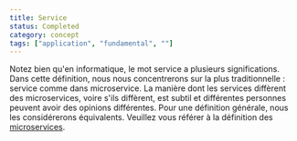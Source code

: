 ```yaml
---
title: Service
status: Completed
category: concept
tags: ["application", "fundamental", ""]
---
```


Notez bien qu'en informatique, le mot service a plusieurs significations.
Dans cette définition, nous nous concentrerons sur la plus traditionnelle : service comme dans microservice.
La manière dont les services diffèrent des microservices, voire s'ils diffèrent, est subtil et différentes personnes peuvent avoir des opinions différentes.
Pour une définition générale, nous les considérerons équivalents.
Veuillez vous référer à la définition des [microservices](/fr/microservices-architecture/).
